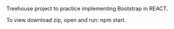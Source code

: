 Treehouse project to practice implementing Bootstrap in REACT. 

To view download zip, open and run: npm start. 